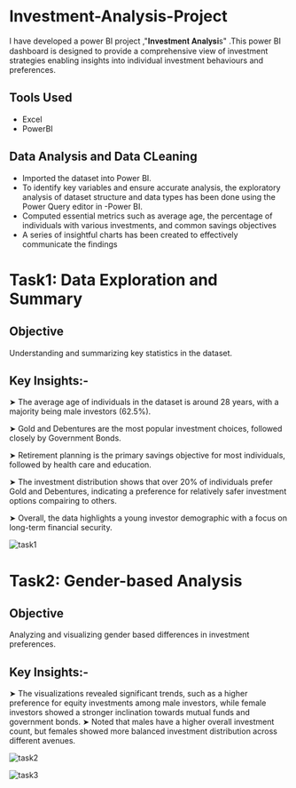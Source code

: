 # Investment-Analysis-Project
 I have developed a power BI project ,"𝐈𝐧𝐯𝐞𝐬𝐭𝐦𝐞𝐧𝐭 𝐀𝐧𝐚𝐥𝐲𝐬𝐢s" .This power BI dashboard is designed to provide a comprehensive view of investment strategies enabling insights into individual investment behaviours and preferences. 
## Tools Used
 - Excel
 - PowerBI
## Data Analysis and Data CLeaning
- Imported the dataset into Power BI.
- To identify key variables and ensure accurate analysis, the exploratory analysis of dataset structure and data types has been done using the Power Query editor in -Power BI.
- Computed essential metrics such as average age, the percentage of individuals with various investments, and common savings objectives
- A series of insightful charts has been created to effectively communicate the findings
 
# Task1: Data Exploration and Summary
## Objective
 Understanding and summarizing key statistics in the dataset.
## Key Insights:-
➤ The average age of individuals in the dataset is around 28 years, with a majority being male investors (62.5%).

➤ Gold and Debentures are the most popular investment choices, followed closely by Government Bonds.

➤ Retirement planning is the primary savings objective for most individuals, followed by health care and education.

➤ The investment distribution shows that over 20% of individuals prefer Gold and Debentures, indicating a preference for relatively safer investment options compairing to others.

➤ Overall, the data highlights a young investor demographic with a focus on long-term financial security.

![task1](https://github.com/user-attachments/assets/0d01bf08-de3c-40bb-a02a-6cf3e7d4d0d4)

# Task2: Gender-based Analysis
## Objective
 Analyzing and visualizing gender based differences in investment preferences.
## Key Insights:-
➤ The visualizations revealed significant trends, such as a higher preference for equity investments among male investors, while female investors showed a stronger inclination towards mutual funds and government bonds.
➤ Noted that males have a higher overall investment count, but females showed more balanced investment distribution across different avenues.



![task2](https://github.com/user-attachments/assets/2f529008-8ca2-4473-a20d-8a0f10ce0f50)




![task3](https://github.com/user-attachments/assets/882ff290-f524-40dd-87ac-329d24d318d5)
